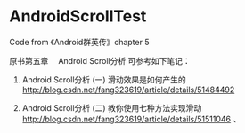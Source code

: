 # AndroidScrollTest
Code from 《Android群英传》chapter 5

原书第五章　 Android Scroll分析
可参考如下笔记：

1. Android Scroll分析 (一) 滑动效果是如何产生的
    http://blog.csdn.net/fang323619/article/details/51484492
    
2. Android Scroll分析 (二) 教你使用七种方法实现滑动
    http://blog.csdn.net/fang323619/article/details/51511046
    、
